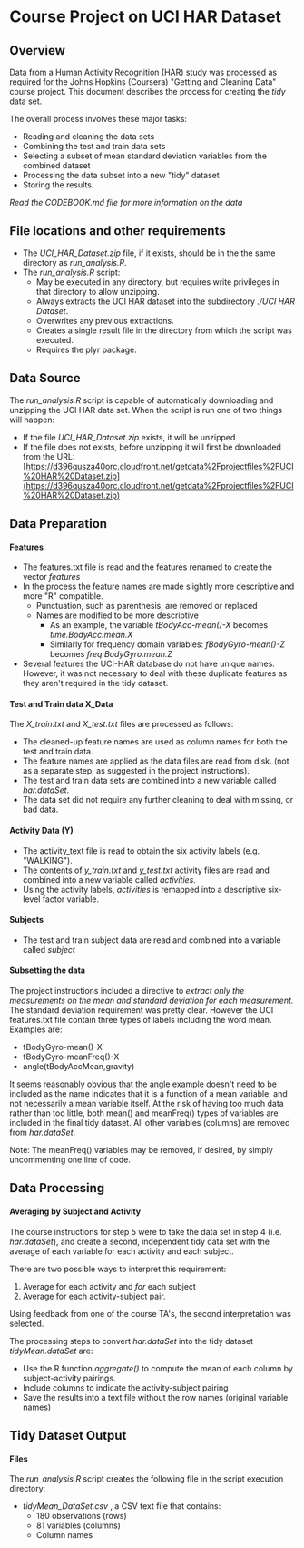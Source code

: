 Course Project on UCI HAR Dataset
========================

## Overview

Data from a Human Activity Recognition (HAR) study was processed as required for the Johns Hopkins (Coursera) "Getting and Cleaning Data" course project.  This document describes the process for creating the _tidy_ data set.   

The overall process involves these major tasks:

* Reading and cleaning the data sets
* Combining the test and train data sets 
* Selecting a subset of mean standard deviation variables from the combined dataset
* Processing the data subset into a new "tidy" dataset
* Storing the results.

_Read the CODEBOOK.md file for more information on the data_

## File locations and other requirements

* The _UCI_HAR_Dataset.zip_  file, if it exists, should be in the the same directory as _run_analysis.R_.
* The _run_analysis.R_ script:
    * May be executed in any directory, but requires write privileges in that directory to allow unzipping.
    * Always extracts the UCI HAR dataset into the subdirectory _./UCI HAR Dataset_.
    * Overwrites any previous extractions.
    * Creates a single result file in the directory from which the script was executed.
    * Requires the plyr package.
     

## Data Source

The _run_analysis.R_ script is capable of automatically downloading and unzipping the UCI HAR data set.  When the script is run one of two things will happen:

* If the file _UCI_HAR_Dataset.zip_ exists, it will be unzipped
* If the file does not exists, before unzipping it will first be downloaded from the URL: [https://d396qusza40orc.cloudfront.net/getdata%2Fprojectfiles%2FUCI%20HAR%20Dataset.zip](https://d396qusza40orc.cloudfront.net/getdata%2Fprojectfiles%2FUCI%20HAR%20Dataset.zip)

## Data Preparation

#### Features
* The features.txt file is read and the features renamed to create the vector _features_
* In the process the feature names are made slightly more descriptive and more "R" compatible.
    * Punctuation, such as parenthesis, are removed or replaced
    * Names are modified to be more descriptive
        - As an example, the variable _tBodyAcc-mean()-X_ becomes _time.BodyAcc.mean.X_
        - Similarly for frequency domain variables: _fBodyGyro-mean()-Z_ becomes _freq.BodyGyro.mean.Z_
* Several features the UCI-HAR database do not have unique names.  However, it was not necessary to deal with these duplicate features as they aren't required in the tidy dataset.

#### Test and Train data X_Data
The _X_train.txt_ and _X_test.txt_ files are processed as follows:

* The cleaned-up feature names are used as column names for both the test and train data.
* The feature names are applied as the data files are read from disk. (not as a separate step, as suggested in the project instructions).
* The test and train data sets are combined into a new variable called _har.dataSet_.
* The data set did not require any further cleaning to deal with missing, or bad data.

#### Activity Data (Y)
* The activity_text file is read to obtain the six activity labels (e.g. "WALKING").
* The contents of _y_train.txt_ and _y_test.txt_ activity files are read and combined into a new variable called _activities_.
* Using the activity labels, _activities_ is remapped into a descriptive six-level factor variable.

#### Subjects
* The test and train subject data are read and combined into a variable called _subject_


#### Subsetting the data
The project instructions included a directive to _extract only the measurements on the mean and standard deviation for each measurement._  The standard deviation requirement was pretty clear.  However the UCI features.txt file contain three types of labels including the word mean.  Examples are:

* fBodyGyro-mean()-X
* fBodyGyro-meanFreq()-X
* angle(tBodyAccMean,gravity)

It seems reasonably obvious that the angle example doesn't need to be included as the name indicates that it is a function of a mean variable, and not necessarily a mean variable itself.  At the risk of having too much data rather than too little, both mean() and meanFreq() types of variables are included in the final tidy dataset. All other variables (columns) are removed from _har.dataSet_.

Note: The meanFreq() variables may be removed, if desired, by simply uncommenting one line of code.

## Data Processing
#### Averaging by Subject and Activity
The course instructions for step 5 were to take the data set in step 4 (i.e. _har.dataSet_), and create a second, independent tidy data set with the average of each variable for each activity and each subject.

There are two possible ways to interpret this requirement:

1. Average for each activity and _for_ each subject
2. Average for each activity-subject pair.

Using feedback from one of the course TA's, the second interpretation was selected.

The processing steps to convert _har.dataSet_ into the tidy dataset _tidyMean.dataSet_ are:

* Use the R function _aggregate()_  to compute the mean of each column by subject-activity pairings.  
* Include columns to indicate the activity-subject pairing
* Save the results into a text file without the row names (original variable names)

## Tidy Dataset Output
#### Files
The _run_analysis.R_ script creates the following file in the script execution directory:

* _tidyMean_DataSet.csv_ , a CSV text file that contains:
    * 180 observations (rows)
    * 81 variables (columns)
    * Column names

